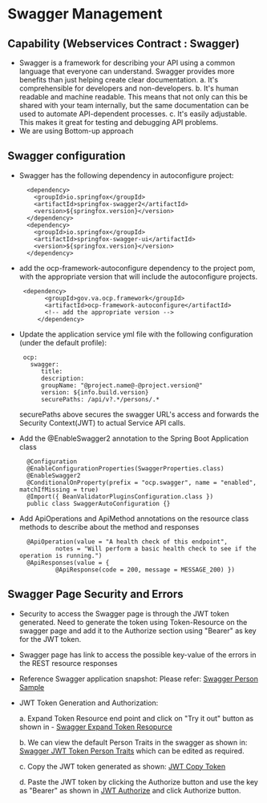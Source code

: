 # Swagger Management

## Capability (Webservices Contract : Swagger)
- Swagger is a framework for describing your API using a common language that everyone can understand. 
Swagger provides more benefits than just helping create clear documentation.
	a. It's comprehensible for developers and non-developers. 
	b. It's human readable and machine readable. This means that not only can this be shared with your team internally, but the same documentation can be used to automate API-dependent processes.
	c. It's easily adjustable. This makes it great for testing and debugging API problems.
- We are using Bottom-up approach 

## Swagger configuration

- Swagger has the following dependency in autoconfigure project:

	    <dependency>
	      <groupId>io.springfox</groupId>
	      <artifactId>springfox-swagger2</artifactId>
	      <version>${springfox.version}</version>
	    </dependency>
	    <dependency>
	      <groupId>io.springfox</groupId>
	      <artifactId>springfox-swagger-ui</artifactId>
	      <version>${springfox.version}</version>
	    </dependency>

- add the ocp-framework-autoconfigure dependency to the project pom, with the appropriate version that will 
  include the autoconfigure projects.
  
	   <dependency>
             <groupId>gov.va.ocp.framework</groupId>
             <artifactId>ocp-framework-autoconfigure</artifactId>
             <!-- add the appropriate version -->
           </dependency>
    
- Update the application service yml file with the following configuration (under the default profile):

	   ocp:
	     swagger:
    		title: 
    		description:
    		groupName: "@project.name@-@project.version@"
    		version: ${info.build.version}
    		securePaths: /api/v?.*/persons/.*
    			
   securePaths above secures the swagger URL's access and forwards the Security Context(JWT) to 
   actual Service API calls.  

- Add the @EnableSwagger2 annotation to the Spring Boot Application class 

		@Configuration
		@EnableConfigurationProperties(SwaggerProperties.class)
		@EnableSwagger2
		@ConditionalOnProperty(prefix = "ocp.swagger", name = "enabled", matchIfMissing = true)
		@Import({ BeanValidatorPluginsConfiguration.class })
		public class SwaggerAutoConfiguration {}
	
- Add ApiOperations and ApiMethod annotations on the resource class methods to describe about the 
  method and responses
  
		@ApiOperation(value = "A health check of this endpoint",
				notes = "Will perform a basic health check to see if the operation is running.")
		@ApiResponses(value = {
				@ApiResponse(code = 200, message = MESSAGE_200) })
	
## Swagger Page Security and Errors

- Security to access the Swagger page is through the JWT token generated. Need to generate the token using Token-Resource on the swagger page and add it to the Authorize section using "Bearer" as key for the JWT token.

- Swagger page has link to access the possible key-value of the errors in the REST resource responses

- Reference Swagger application snapshot: Please refer: [Swagger Person Sample](/docs/images/Swagger-Person-Sample.jpg)

- JWT Token Generation and Authorization:

	a. Expand Token Resource end point and click on "Try it out" button as shown in - [Swagger Expand Token Resopurce](/docs/images/Swagger-Expand-Token-Resource.png)
	
	b. We can view the default Person Traits in the swagger as shown in: [Swagger JWT Token Person Traits](/docs/images/Swagger-JWTToken-PersonTraits.png) which can be edited as required.
	
	c. Copy the JWT token generated as shown: [JWT Copy Token](/docs/images/Swagger-Copy-JWTToken.png)
	
	d. Paste the JWT token by clicking the Authorize button and use the key as "Bearer" as shown in [JWT Authorize](/docs/images/Swagger-JWTToken-Bearer.png) and click Authorize button.
